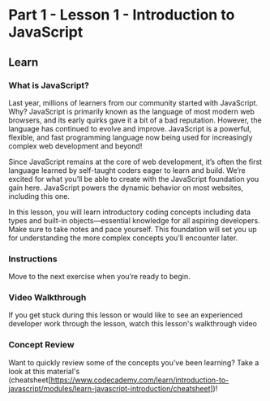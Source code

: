 # Part 1 - Lesson 1 - Introduction to JavaScript

## Learn

### What is JavaScript?

Last year, millions of learners from our community started with JavaScript. Why? JavaScript is primarily known as the language of most modern web browsers, and its early quirks gave it a bit of a bad reputation. However, the language has continued to evolve and improve. JavaScript is a powerful, flexible, and fast programming language now being used for increasingly complex web development and beyond! 

Since JavaScript remains at the core of web development, it’s often the first language learned by self-taught coders eager to learn and build. We’re excited for what you’ll be able to create with the JavaScript foundation you gain here. JavaScript powers the dynamic behavior on most websites, including this one. 

In this lesson, you will learn introductory coding concepts including data types and built-in objects—essential knowledge for all aspiring developers. Make sure to take notes and pace yourself. This foundation will set you up for understanding the more complex concepts you’ll encounter later.

### Instructions

Move to the next exercise when you’re ready to begin.

### Video Walkthrough

If you get stuck during this lesson or would like to see an experienced developer work through the lesson, watch this lesson's walkthrough video

### Concept Review

Want to quickly review some of the concepts you’ve been learning? Take a look at this material's (cheatsheet[https://www.codecademy.com/learn/introduction-to-javascript/modules/learn-javascript-introduction/cheatsheet])!